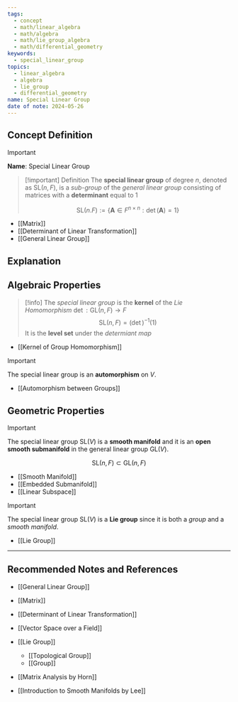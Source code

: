 ```yaml
---
tags:
  - concept
  - math/linear_algebra
  - math/algebra
  - math/lie_group_algebra
  - math/differential_geometry
keywords:
  - special_linear_group
topics:
  - linear_algebra
  - algebra
  - lie_group
  - differential_geometry
name: Special Linear Group
date of note: 2024-05-26
---
```


## Concept Definition

>[!important]
>**Name**: Special Linear Group

>[!important] Definition
>The **special linear group** of degree $n$, denoted as $\text{SL}(n, F)$, is a *sub-group* of the *general linear group* consisting of matrices with a **determinant** equal to $1$
>
>$$
>\text{SL}(n. F) := \left\{ \boldsymbol{A} \in F^{n \times n}: \det(\boldsymbol{A}) = 1 \right\} 
>$$

- [[Matrix]]
- [[Determinant of Linear Transformation]]
- [[General Linear Group]]


## Explanation




## Algebraic Properties

>[!info]
>The *special linear group* is the **kernel** of the *Lie Homomorphism* $\det: \text{GL}(n, F) \to F$
>$$
>\text{SL}(n,F) = (\det)^{-1}(1)
>$$
>It is the **level set** under the *determiant map*

- [[Kernel of Group Homomorphism]]



>[!important]
>The special linear group is an **automorphism** on $V$.

- [[Automorphism between Groups]]




## Geometric Properties

>[!important]
>The special linear group $\text{SL}(V)$ is a **smooth manifold** and it is an **open smooth submanifold** in the general linear group $\text{GL}(V).$ 
>
>
>$$
>\text{SL}(n, F) \subset \text{GL}(n, F)
>$$
>

- [[Smooth Manifold]]
- [[Embedded Submanifold]]
- [[Linear Subspace]]

>[!important]
>The special linear group $\text{SL}(V)$ is a **Lie group** since it is both a *group* and a *smooth manifold*.

- [[Lie Group]]




-----------
##  Recommended Notes and References

- [[General Linear Group]]

- [[Matrix]]
- [[Determinant of Linear Transformation]]
- [[Vector Space over a Field]]
- [[Lie Group]]
	- [[Topological Group]]
	- [[Group]] 

- [[Matrix Analysis by Horn]]
- [[Introduction to Smooth Manifolds by Lee]]
